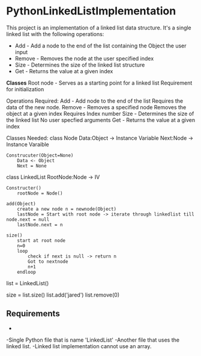 # PythonLinkedListImplementation

  This project is an implementation of a linked list data structure. It's a single
linked list with the following operations:
  * Add - Add a node to the end of the list containing the Object the user input
  * Remove - Removes the node at the user specified index
  * Size - Determines the size of the linked list structure
  * Get - Returns the value at a given index

**Classes**
Root node - Serves as a starting point for a linked list
    Requirement for initialization

Operations Required:
    Add - Add node to the end of the list
        Requires the data of the new node.
    Remove - Removes a specified node
        Removes the object at a given index
        Requires Index number
    Size - Determines the size of the linked list
        No user specfied arguments
    Get - Returns the value at a given index 

Classes Needed:
class Node
    Data:Object -> Instance Variable
    Next:Node -> Instance Varaible

    Construcuter(Object=None)
        Data <- Object
        Next = None

class LinkedList
    RootNode:Node -> IV

    Constructer()
        rootNode = Node()

    add(Object)
        create a new node n = newnode(Object)
        lastNode = Start with root node -> iterate through linkedlist till node.next = null
        lastNode.next = n

    size()
        start at root node
        n=0
        loop
            check if next is null -> return n
            Got to nextnode 
            n+1
        endloop

        

        
         

list = LinkedList()

size = list.size()
list.add('jared')
list.remove(0)

 
    




## Requirements
  -
  -Single Python file that is name 'LinkedList'
  -Another file that uses the linked list. 
  -Linked list implementation cannot use an array.
